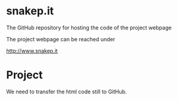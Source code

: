 # snakep.it
The GitHub repository for hosting the code of the project webpage

The project webpage can be reached under

http://www.snakep.it

# Project
We need to transfer the html code still to GitHub.
